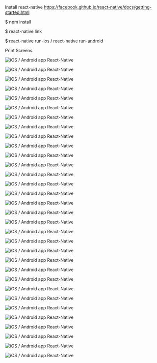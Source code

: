 Install react-native https://facebook.github.io/react-native/docs/getting-started.html

$ npm install

$ react-native link

$ react-native run-ios / react-native run-android


Print Screens

![iOS / Android app React-Native](https://github.com/Devsteam-mobi/Kitchry---recipe-app/blob/master/print_screen/%D0%A1%D0%BD%D0%B8%D0%BC%D0%BE%D0%BA%20%D1%8D%D0%BA%D1%80%D0%B0%D0%BD%D0%B0%202017-08-21%20%D0%B2%2017.31.27.png)

![iOS / Android app React-Native](https://github.com/Devsteam-mobi/Kitchry---recipe-app/blob/master/print_screen/%D0%A1%D0%BD%D0%B8%D0%BC%D0%BE%D0%BA%20%D1%8D%D0%BA%D1%80%D0%B0%D0%BD%D0%B0%202017-08-21%20%D0%B2%2017.31.43.png)

![iOS / Android app React-Native](https://github.com/Devsteam-mobi/Kitchry---recipe-app/blob/master/print_screen/%D0%A1%D0%BD%D0%B8%D0%BC%D0%BE%D0%BA%20%D1%8D%D0%BA%D1%80%D0%B0%D0%BD%D0%B0%202017-08-21%20%D0%B2%2017.31.51.png)

![iOS / Android app React-Native](https://github.com/Devsteam-mobi/Kitchry---recipe-app/blob/master/print_screen/%D0%A1%D0%BD%D0%B8%D0%BC%D0%BE%D0%BA%20%D1%8D%D0%BA%D1%80%D0%B0%D0%BD%D0%B0%202017-08-21%20%D0%B2%2017.32.00.png)

![iOS / Android app React-Native](https://github.com/Devsteam-mobi/Kitchry---recipe-app/blob/master/print_screen/%D0%A1%D0%BD%D0%B8%D0%BC%D0%BE%D0%BA%20%D1%8D%D0%BA%D1%80%D0%B0%D0%BD%D0%B0%202017-08-21%20%D0%B2%2017.32.10.png)

![iOS / Android app React-Native](https://github.com/Devsteam-mobi/Kitchry---recipe-app/blob/master/print_screen/%D0%A1%D0%BD%D0%B8%D0%BC%D0%BE%D0%BA%20%D1%8D%D0%BA%D1%80%D0%B0%D0%BD%D0%B0%202017-08-21%20%D0%B2%2017.32.19.png)

![iOS / Android app React-Native](https://github.com/Devsteam-mobi/Kitchry---recipe-app/blob/master/print_screen/%D0%A1%D0%BD%D0%B8%D0%BC%D0%BE%D0%BA%20%D1%8D%D0%BA%D1%80%D0%B0%D0%BD%D0%B0%202017-08-21%20%D0%B2%2017.32.24.png)

![iOS / Android app React-Native](https://github.com/Devsteam-mobi/Kitchry---recipe-app/blob/master/print_screen/%D0%A1%D0%BD%D0%B8%D0%BC%D0%BE%D0%BA%20%D1%8D%D0%BA%D1%80%D0%B0%D0%BD%D0%B0%202017-08-21%20%D0%B2%2017.32.30.png)

![iOS / Android app React-Native](https://github.com/Devsteam-mobi/Kitchry---recipe-app/blob/master/print_screen/%D0%A1%D0%BD%D0%B8%D0%BC%D0%BE%D0%BA%20%D1%8D%D0%BA%D1%80%D0%B0%D0%BD%D0%B0%202017-08-21%20%D0%B2%2017.32.37.png)

![iOS / Android app React-Native](https://github.com/Devsteam-mobi/Kitchry---recipe-app/blob/master/print_screen/%D0%A1%D0%BD%D0%B8%D0%BC%D0%BE%D0%BA%20%D1%8D%D0%BA%D1%80%D0%B0%D0%BD%D0%B0%202017-08-21%20%D0%B2%2017.32.42.png)

![iOS / Android app React-Native](https://github.com/Devsteam-mobi/Kitchry---recipe-app/blob/master/print_screen/%D0%A1%D0%BD%D0%B8%D0%BC%D0%BE%D0%BA%20%D1%8D%D0%BA%D1%80%D0%B0%D0%BD%D0%B0%202017-08-21%20%D0%B2%2017.32.47.png)

![iOS / Android app React-Native](https://github.com/Devsteam-mobi/Kitchry---recipe-app/blob/master/print_screen/%D0%A1%D0%BD%D0%B8%D0%BC%D0%BE%D0%BA%20%D1%8D%D0%BA%D1%80%D0%B0%D0%BD%D0%B0%202017-08-21%20%D0%B2%2017.32.53.png)

![iOS / Android app React-Native](https://github.com/Devsteam-mobi/Kitchry---recipe-app/blob/master/print_screen/%D0%A1%D0%BD%D0%B8%D0%BC%D0%BE%D0%BA%20%D1%8D%D0%BA%D1%80%D0%B0%D0%BD%D0%B0%202017-08-21%20%D0%B2%2017.33.00.png)

![iOS / Android app React-Native](https://github.com/Devsteam-mobi/Kitchry---recipe-app/blob/master/print_screen/%D0%A1%D0%BD%D0%B8%D0%BC%D0%BE%D0%BA%20%D1%8D%D0%BA%D1%80%D0%B0%D0%BD%D0%B0%202017-08-21%20%D0%B2%2017.33.28.png)

![iOS / Android app React-Native](https://github.com/Devsteam-mobi/Kitchry---recipe-app/blob/master/print_screen/%D0%A1%D0%BD%D0%B8%D0%BC%D0%BE%D0%BA%20%D1%8D%D0%BA%D1%80%D0%B0%D0%BD%D0%B0%202017-08-21%20%D0%B2%2017.33.38.png)

![iOS / Android app React-Native](https://github.com/Devsteam-mobi/Kitchry---recipe-app/blob/master/print_screen/%D0%A1%D0%BD%D0%B8%D0%BC%D0%BE%D0%BA%20%D1%8D%D0%BA%D1%80%D0%B0%D0%BD%D0%B0%202017-08-21%20%D0%B2%2017.33.44.png)

![iOS / Android app React-Native](https://github.com/Devsteam-mobi/Kitchry---recipe-app/blob/master/print_screen/%D0%A1%D0%BD%D0%B8%D0%BC%D0%BE%D0%BA%20%D1%8D%D0%BA%D1%80%D0%B0%D0%BD%D0%B0%202017-08-21%20%D0%B2%2017.33.58.png)

![iOS / Android app React-Native](https://github.com/Devsteam-mobi/Kitchry---recipe-app/blob/master/print_screen/%D0%A1%D0%BD%D0%B8%D0%BC%D0%BE%D0%BA%20%D1%8D%D0%BA%D1%80%D0%B0%D0%BD%D0%B0%202017-08-21%20%D0%B2%2017.34.04.png)

![iOS / Android app React-Native](https://github.com/Devsteam-mobi/Kitchry---recipe-app/blob/master/print_screen/%D0%A1%D0%BD%D0%B8%D0%BC%D0%BE%D0%BA%20%D1%8D%D0%BA%D1%80%D0%B0%D0%BD%D0%B0%202017-08-21%20%D0%B2%2017.34.12.png)

![iOS / Android app React-Native](https://github.com/Devsteam-mobi/Kitchry---recipe-app/blob/master/print_screen/%D0%A1%D0%BD%D0%B8%D0%BC%D0%BE%D0%BA%20%D1%8D%D0%BA%D1%80%D0%B0%D0%BD%D0%B0%202017-08-21%20%D0%B2%2017.34.19.png)

![iOS / Android app React-Native](https://github.com/Devsteam-mobi/Kitchry---recipe-app/blob/master/print_screen/%D0%A1%D0%BD%D0%B8%D0%BC%D0%BE%D0%BA%20%D1%8D%D0%BA%D1%80%D0%B0%D0%BD%D0%B0%202017-08-21%20%D0%B2%2017.34.25.png)

![iOS / Android app React-Native](https://github.com/Devsteam-mobi/Kitchry---recipe-app/blob/master/print_screen/%D0%A1%D0%BD%D0%B8%D0%BC%D0%BE%D0%BA%20%D1%8D%D0%BA%D1%80%D0%B0%D0%BD%D0%B0%202017-08-21%20%D0%B2%2017.34.31.png)

![iOS / Android app React-Native](https://github.com/Devsteam-mobi/Kitchry---recipe-app/blob/master/print_screen/%D0%A1%D0%BD%D0%B8%D0%BC%D0%BE%D0%BA%20%D1%8D%D0%BA%D1%80%D0%B0%D0%BD%D0%B0%202017-08-21%20%D0%B2%2017.34.37.png)

![iOS / Android app React-Native](https://github.com/Devsteam-mobi/Kitchry---recipe-app/blob/master/print_screen/%D0%A1%D0%BD%D0%B8%D0%BC%D0%BE%D0%BA%20%D1%8D%D0%BA%D1%80%D0%B0%D0%BD%D0%B0%202017-08-21%20%D0%B2%2017.34.43.png)

![iOS / Android app React-Native](https://github.com/Devsteam-mobi/Kitchry---recipe-app/blob/master/print_screen/%D0%A1%D0%BD%D0%B8%D0%BC%D0%BE%D0%BA%20%D1%8D%D0%BA%D1%80%D0%B0%D0%BD%D0%B0%202017-08-21%20%D0%B2%2017.34.52.png)

![iOS / Android app React-Native](https://github.com/Devsteam-mobi/Kitchry---recipe-app/blob/master/print_screen/%D0%A1%D0%BD%D0%B8%D0%BC%D0%BE%D0%BA%20%D1%8D%D0%BA%D1%80%D0%B0%D0%BD%D0%B0%202017-08-21%20%D0%B2%2017.34.57.png)

![iOS / Android app React-Native](https://github.com/Devsteam-mobi/Kitchry---recipe-app/blob/master/print_screen/%D0%A1%D0%BD%D0%B8%D0%BC%D0%BE%D0%BA%20%D1%8D%D0%BA%D1%80%D0%B0%D0%BD%D0%B0%202017-08-21%20%D0%B2%2017.35.03.png)

![iOS / Android app React-Native](https://github.com/Devsteam-mobi/Kitchry---recipe-app/blob/master/print_screen/%D0%A1%D0%BD%D0%B8%D0%BC%D0%BE%D0%BA%20%D1%8D%D0%BA%D1%80%D0%B0%D0%BD%D0%B0%202017-08-21%20%D0%B2%2017.35.11.png)

![iOS / Android app React-Native](https://github.com/Devsteam-mobi/Kitchry---recipe-app/blob/master/print_screen/%D0%A1%D0%BD%D0%B8%D0%BC%D0%BE%D0%BA%20%D1%8D%D0%BA%D1%80%D0%B0%D0%BD%D0%B0%202017-08-21%20%D0%B2%2017.35.18.png)

![iOS / Android app React-Native](https://github.com/Devsteam-mobi/Kitchry---recipe-app/blob/master/print_screen/%D0%A1%D0%BD%D0%B8%D0%BC%D0%BE%D0%BA%20%D1%8D%D0%BA%D1%80%D0%B0%D0%BD%D0%B0%202017-08-21%20%D0%B2%2017.35.24.png)

![iOS / Android app React-Native](https://github.com/Devsteam-mobi/Kitchry---recipe-app/blob/master/print_screen/%D0%A1%D0%BD%D0%B8%D0%BC%D0%BE%D0%BA%20%D1%8D%D0%BA%D1%80%D0%B0%D0%BD%D0%B0%202017-08-21%20%D0%B2%2017.35.29.png)

![iOS / Android app React-Native](https://github.com/Devsteam-mobi/Kitchry---recipe-app/blob/master/print_screen/%D0%A1%D0%BD%D0%B8%D0%BC%D0%BE%D0%BA%20%D1%8D%D0%BA%D1%80%D0%B0%D0%BD%D0%B0%202017-08-21%20%D0%B2%2017.35.34.png)



